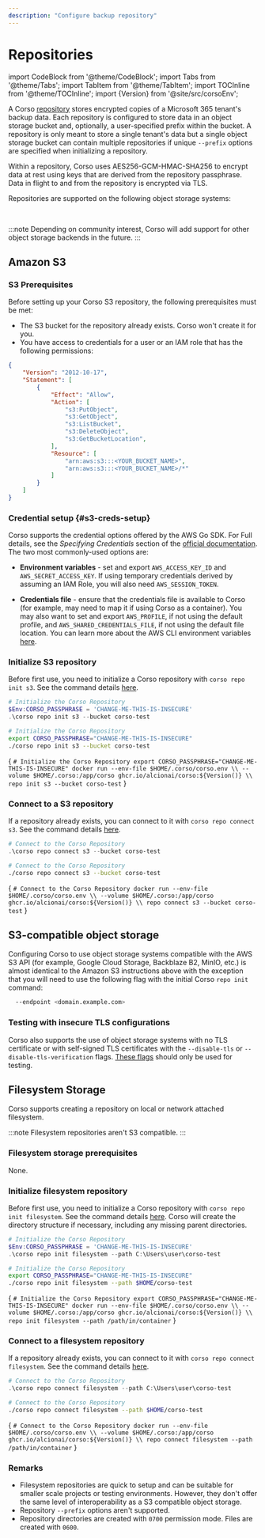 ```yaml
---
description: "Configure backup repository"
---
```


# Repositories

import CodeBlock from '@theme/CodeBlock';
import Tabs from '@theme/Tabs';
import TabItem from '@theme/TabItem';
import TOCInline from '@theme/TOCInline';
import {Version} from '@site/src/corsoEnv';

A Corso [repository](../concepts#corso-concepts) stores encrypted copies of a Microsoft 365 tenant's
backup data. Each repository is configured to store data in an object storage bucket and, optionally,
a user-specified prefix within the bucket. A repository is only meant to store a single tenant's data
but a single object storage bucket can contain multiple repositories if unique `--prefix` options are
specified when initializing a repository.

Within a repository, Corso uses
AES256-GCM-HMAC-SHA256 to encrypt data at rest using keys that are derived from the repository passphrase.
Data in flight to and from the repository is encrypted via TLS.

Repositories are supported on the following object storage systems:

<TOCInline toc={toc} maxHeadingLevel={2}/><br/>

:::note
Depending on community interest, Corso will add support for other object storage backends in the future.
:::

## Amazon S3

### S3 Prerequisites

Before setting up your Corso S3 repository, the following prerequisites must be met:

* The S3 bucket for the repository already exists. Corso won't create it for you.
* You have access to credentials for a user or an IAM role that has the following permissions:

```json
{
    "Version": "2012-10-17",
    "Statement": [
        {
            "Effect": "Allow",
            "Action": [
                "s3:PutObject",
                "s3:GetObject",
                "s3:ListBucket",
                "s3:DeleteObject",
                "s3:GetBucketLocation",
            ],
            "Resource": [
                "arn:aws:s3:::<YOUR_BUCKET_NAME>",
                "arn:aws:s3:::<YOUR_BUCKET_NAME>/*"
            ]
        }
    ]
}
```

### Credential setup {#s3-creds-setup}

Corso supports the credential options offered by the AWS Go SDK. For Full details, see the *Specifying Credentials*
section of the [official documentation](https://docs.aws.amazon.com/sdk-for-go/v1/developer-guide/configuring-sdk.html).
The two most commonly-used options are:

* **Environment variables** - set and export `AWS_ACCESS_KEY_ID` and `AWS_SECRET_ACCESS_KEY`. If using temporary
  credentials derived by assuming an IAM Role, you will also need `AWS_SESSION_TOKEN`.

* **Credentials file** - ensure that the credentials file is available to Corso (for example, may need to map it if
  using Corso as a container). You may also want to set and export `AWS_PROFILE`, if not using the default profile, and
  `AWS_SHARED_CREDENTIALS_FILE`, if not using the default file location. You can learn more about the AWS CLI
  environment variables [here](https://docs.aws.amazon.com/cli/latest/userguide/cli-configure-envvars.html).

### Initialize S3 repository

Before first use, you need to initialize a Corso repository with `corso repo init s3`. See the command details
[here](../../cli/corso-repo-init-s3).

<Tabs groupId="os">
<TabItem value="win" label="Powershell">

  ```powershell
  # Initialize the Corso Repository
  $Env:CORSO_PASSPHRASE = 'CHANGE-ME-THIS-IS-INSECURE'
  .\corso repo init s3 --bucket corso-test
  ```

</TabItem>
<TabItem value="unix" label="Linux/macOS">

  ```bash
  # Initialize the Corso Repository
  export CORSO_PASSPHRASE="CHANGE-ME-THIS-IS-INSECURE"
  ./corso repo init s3 --bucket corso-test
  ```

</TabItem>
<TabItem value="docker" label="Docker">

<CodeBlock language="bash">{
`# Initialize the Corso Repository
export CORSO_PASSPHRASE="CHANGE-ME-THIS-IS-INSECURE"
docker run --env-file $HOME/.corso/corso.env \\
  --volume $HOME/.corso:/app/corso ghcr.io/alcionai/corso:${Version()} \\
  repo init s3 --bucket corso-test`
}</CodeBlock>

</TabItem>
</Tabs>

### Connect to a S3 repository

If a repository already exists, you can connect to it with `corso repo connect s3`. See the command details
[here](../../cli/corso-repo-connect-s3).

<Tabs groupId="os">
<TabItem value="win" label="Powershell">

  ```powershell
  # Connect to the Corso Repository
  .\corso repo connect s3 --bucket corso-test
  ```

</TabItem>
<TabItem value="unix" label="Linux/macOS">

  ```bash
  # Connect to the Corso Repository
  ./corso repo connect s3 --bucket corso-test
  ```

</TabItem>
<TabItem value="docker" label="Docker">

<CodeBlock language="bash">{
`# Connect to the Corso Repository
docker run --env-file $HOME/.corso/corso.env \\
  --volume $HOME/.corso:/app/corso ghcr.io/alcionai/corso:${Version()} \\
  repo connect s3 --bucket corso-test`
}</CodeBlock>

</TabItem>
</Tabs>

## S3-compatible object storage

Configuring Corso to use object storage systems compatible with the AWS S3 API (for example, Google Cloud Storage,
Backblaze B2, MinIO, etc.) is almost identical to the Amazon S3 instructions above with the exception that you will
need to use the following flag with the initial Corso `repo init` command:

```bash
  --endpoint <domain.example.com>
```

### Testing with insecure TLS configurations

Corso also supports the use of object storage systems with no TLS certificate or with self-signed
TLS certificates with the `--disable-tls` or `--disable-tls-verification` flags.
[These flags](../../cli/corso-repo-init-s3) should only be used for testing.

## Filesystem Storage

Corso supports creating a repository on local or network attached filesystem.

:::note
Filesystem repositories aren't S3 compatible.
:::

### Filesystem storage prerequisites

None.

### Initialize filesystem repository

Before first use, you need to initialize a Corso repository with `corso repo init filesystem`. See the command details
[here](../../cli/corso-repo-init-filesystem). Corso will create the directory structure if necessary, including any
missing parent directories.

<Tabs groupId="os">
<TabItem value="win" label="Powershell">

  ```powershell
  # Initialize the Corso Repository
  $Env:CORSO_PASSPHRASE = 'CHANGE-ME-THIS-IS-INSECURE'
  .\corso repo init filesystem --path C:\Users\user\corso-test
  ```

</TabItem>
<TabItem value="unix" label="Linux/macOS">

  ```bash
  # Initialize the Corso Repository
  export CORSO_PASSPHRASE="CHANGE-ME-THIS-IS-INSECURE"
  ./corso repo init filesystem --path $HOME/corso-test
  ```

</TabItem>
<TabItem value="docker" label="Docker">

<CodeBlock language="bash">{
`# Initialize the Corso Repository
export CORSO_PASSPHRASE="CHANGE-ME-THIS-IS-INSECURE"
docker run --env-file $HOME/.corso/corso.env \\
  --volume $HOME/.corso:/app/corso ghcr.io/alcionai/corso:${Version()} \\
  repo init filesystem --path /path/in/container`
}</CodeBlock>

</TabItem>
</Tabs>

### Connect to a filesystem repository

If a repository already exists, you can connect to it with `corso repo connect filesystem`. See the command details
[here](../../cli/corso-repo-connect-filesystem).

<Tabs groupId="os">
<TabItem value="win" label="Powershell">

  ```powershell
  # Connect to the Corso Repository
  .\corso repo connect filesystem --path C:\Users\user\corso-test
  ```

</TabItem>
<TabItem value="unix" label="Linux/macOS">

  ```bash
  # Connect to the Corso Repository
  ./corso repo connect filesystem --path $HOME/corso-test
  ```

</TabItem>
<TabItem value="docker" label="Docker">

<CodeBlock language="bash">{
`# Connect to the Corso Repository
docker run --env-file $HOME/.corso/corso.env \\
  --volume $HOME/.corso:/app/corso ghcr.io/alcionai/corso:${Version()} \\
  repo connect filesystem --path /path/in/container`
}</CodeBlock>

</TabItem>
</Tabs>

### Remarks

* Filesystem repositories are quick to setup and can be suitable for smaller scale projects or
testing environments. However, they don't offer the same level of interoperability as a
S3 compatible object storage.
* Repository `--prefix` options aren't supported.
* Repository directories are created with `0700` permission mode. Files are created with `0600`.
